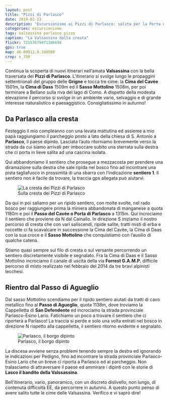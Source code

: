 ```yaml
---
layout: post
title: "Pizzi di Parlasco"
date: 2019-02-23
description: "Escursionismo ai Pizzi di Parlasco: salita per la Porta di Parlasco e rientro ad anello per il Passo di Agueglio"
categories: escursionismo
tags: valsassina parlasco pizzo
caption: "La Valsassina dalla cresta"
flickr: 72157679471386698
gps: true
map: 46.00912,9.340560
crop: x_750
---
```


Continua la scoperta di nuovi itinerari nell’amata **Valsassina** con la bella traversata dei **Pizzi di Parlasco**. L’itinerario si svolge lungo le propaggini settentrionali del gruppo delle **Grigne** e tocca tre cime: la **Cima del Cavèe** 1501m, la **Cima di Dass** 1509m ed il **Sasso Mottolino** 1508m, per poi terminare a Bellano sulla riva del lago di Como. A dispetto della modesta elevazione il percorso si svolge in un ambiente vario, selvaggio e di grande interesse naturalistico e paesaggistico. Consigliatissimo in autunno!

## Da Parlasco alla cresta

Festeggio il mio compleanno con una levata mattutina ed assieme a mio papà raggiungiamo il parcheggio posto a lato della chiesa di S. Antonio a **Parlasco**, il paese dipinto. Lasciata l’auto ritorniamo brevemente verso la strada da cui siamo arrivati per imboccare subito una sterrata sulla destra che ci porta in lieve salita ad una cascina isolata. 

Qui abbandoniamo il sentiero che prosegue a mezzacosta per prendere una diramazione sulla destra che sale ripida nel bosco fino ad incontrare una pista tagliafuoco in prossimità di una sbarra con l’indicazione **sentiero 1**. Il sentiero non è facile da trovare, la traccia gps allegata può aiutarvi.

<figure>
    <img src="https://farm8.staticflickr.com/7816/46712827524_6939eefec5_c.jpg" alt="La cresta dei Pizzi di Parlasco" /> 
    <figcaption>Sulla cresta dei Pizzi di Parlasco</figcaption>
</figure>

Da qui in poi saliamo per un ripido sentiero, con molte svolte, nel rado bosco per raggiungere prima la miniera abbandonata di manganese a quota 1180m e poi il **Passo del Cavée o Porta di Parlasco** a 1315m. Qui incrociamo il sentiero che proviene da N dal Cainallo. In direzione S iniziamo il nostro percorso di cresta che con vari saliscendi, ripide salite, tratti misti di erba e roccette ci fa scavalcare in successione la Cima del Cavèe, la Cima di Daas con la sua croce e il **Sasso Mottolino** che conquistiamo con l’ausilio di qualche catena.

Stiamo quasi sempre sul filo di cresta o sul versante percorrendo un sentiero discretamente visibile e segnalato. Fra la Cima di Daas e il Sasso Mottolino incrociamo il canale di uscita della via **Forrest G.A.M.P.**  difficile percorso di misto realizzato nel febbraio del 2014 da tre bravi alpinisti lecchesi.

## Rientro dal Passo di Agueglio

Dal sasso Mottolino scendiamo per il ripido sentiero aiutati da tratti di cavo metallico fino al **Passo di Agueglio**, quota 1138m, dove troviamo la Cappelletta di **San Defendente** ed incrociamo la strada provinciale Parlasco-Esino Lario. Fatichiamo un poco a trovare il sentiero che ci riporterà a Parlasco! La traccia si perde e solo una volta entrati nel bosco in direzione N rispetto alla cappelletta, il sentiero ritorno evidente e segnalato. 

<figure>
    <img src="https://farm8.staticflickr.com/7874/47382984282_357b294700_c.jpg" alt="Parlasco, il borgo dipinto" /> 
    <figcaption>Parlasco, il borgo dipinto</figcaption>
</figure>

La discesa avviene senza problemi tenendo sempre la destra ed ignorando le indicazioni per Pedigno, fino ad incontrare la strada provinciale Parlasco-Esino Lario che un breve ci riporta a Parlasco ed al parcheggio. Non tralasciamo di attraversare il paese ed ammirare i dipinti con le storie di **Lasco il bandito della Valssassina**.

Bell’itinerario, vario, panoramico, con un discreto dislivello, non lungo, di contenuta difficoltà EE, da percorrere in autunno. A questo punto penso di avere salito tutte le cime delle Valsassina. Verifico e vi saprò dire!